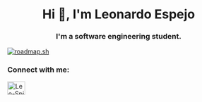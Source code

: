 <h1 align="center">Hi 👋, I'm Leonardo Espejo</h1>
<h3 align="center">I'm a software engineering student.</h3>

[![roadmap.sh](https://api.roadmap.sh/v1-badge/wide/64ed41b8b128dce3cb8795e4?variant=dark&roadmaps=java%2Csql%2Cnodejs%2Cpython)](https://roadmap.sh)

<h3 align="left">Connect with me:</h3>
<p align="left">
<a href="https://www.linkedin.com/in/leo-spj/" target="blank"><img align="center" src="https://raw.githubusercontent.com/rahuldkjain/github-profile-readme-generator/master/src/images/icons/Social/linked-in-alt.svg" alt="Leo-Spj" height="30" width="40" /></a>
</p>
